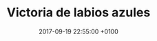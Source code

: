 ---
title: Victoria de labios azules
date:   2017-09-19 22:55:00 +0100
categories: [relatos]
permalink: /relatos/victoria-de-labios-azules
excerpt: Hacía tiempo que no publicada nada pero al final saqué tiempo para escribir este relato basado muy libremente en una experiencia personal.
---